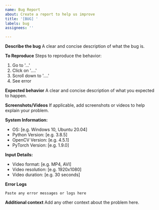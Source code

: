 ```yaml
---
name: Bug Report
about: Create a report to help us improve
title: '[BUG] '
labels: bug
assignees: ''

---
```


**Describe the bug**
A clear and concise description of what the bug is.

**To Reproduce**
Steps to reproduce the behavior:
1. Go to '...'
2. Click on '....'
3. Scroll down to '....'
4. See error

**Expected behavior**
A clear and concise description of what you expected to happen.

**Screenshots/Videos**
If applicable, add screenshots or videos to help explain your problem.

**System Information:**
 - OS: [e.g. Windows 10, Ubuntu 20.04]
 - Python Version: [e.g. 3.8.5]
 - OpenCV Version: [e.g. 4.5.1]
 - PyTorch Version: [e.g. 1.9.0]

**Input Details:**
 - Video format: [e.g. MP4, AVI]
 - Video resolution: [e.g. 1920x1080]
 - Video duration: [e.g. 30 seconds]

**Error Logs**
```
Paste any error messages or logs here
```

**Additional context**
Add any other context about the problem here.